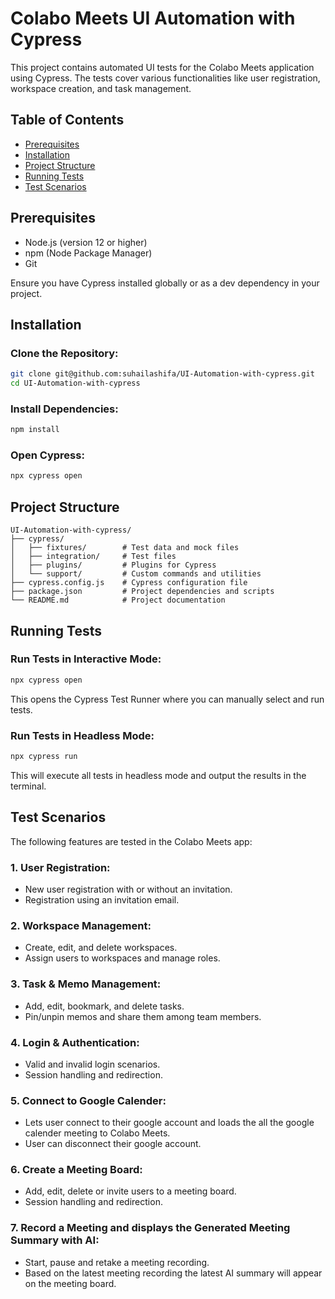 # Colabo Meets UI Automation with Cypress

This project contains automated UI tests for the Colabo Meets application using Cypress. The tests cover various functionalities like user registration, workspace creation, and task management.

## Table of Contents

- [Prerequisites](#prerequisites)
- [Installation](#installation)
- [Project Structure](#project-structure)
- [Running Tests](#running-tests)
- [Test Scenarios](#test-scenarios)

## Prerequisites

- Node.js (version 12 or higher)
- npm (Node Package Manager)
- Git

Ensure you have Cypress installed globally or as a dev dependency in your project.

## Installation

### Clone the Repository:

```bash
git clone git@github.com:suhailashifa/UI-Automation-with-cypress.git
cd UI-Automation-with-cypress
```
### Install Dependencies:

```bash
npm install
```
### Open Cypress:

```bash
npx cypress open
```

## Project Structure
```
UI-Automation-with-cypress/
├── cypress/
│   ├── fixtures/        # Test data and mock files
│   ├── integration/     # Test files
│   ├── plugins/         # Plugins for Cypress
│   └── support/         # Custom commands and utilities
├── cypress.config.js    # Cypress configuration file
├── package.json         # Project dependencies and scripts
└── README.md            # Project documentation
```
## Running Tests

### Run Tests in Interactive Mode:

```bash
npx cypress open
```
This opens the Cypress Test Runner where you can manually select and run tests.

### Run Tests in Headless Mode:
```bash
npx cypress run
```
This will execute all tests in headless mode and output the results in the terminal.

## Test Scenarios

The following features are tested in the Colabo Meets app:

### 1. User Registration:
- New user registration with or without an invitation.
- Registration using an invitation email.

### 2. Workspace Management:
- Create, edit, and delete workspaces.
- Assign users to workspaces and manage roles.

### 3. Task & Memo Management:
- Add, edit, bookmark, and delete tasks.
- Pin/unpin memos and share them among team members.

### 4. Login & Authentication:
- Valid and invalid login scenarios.
- Session handling and redirection.

### 5. Connect to Google Calender:
- Lets user connect to their google account and loads the all the google calender meeting to Colabo Meets.
- User can disconnect their google account.

### 6. Create a Meeting Board:
- Add, edit, delete or invite users to a meeting board.
- Session handling and redirection.

### 7. Record a Meeting and displays the Generated Meeting Summary with AI:
- Start, pause and retake a meeting recording.
- Based on the latest meeting recording the latest AI summary will appear on the meeting board.
